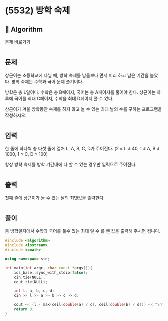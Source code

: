 # (5532) 방학 숙제
## :100: Algorithm
[문제 바로가기](https://www.acmicpc.net/problem/5532)
#
## 문제
상근이는 초등학교에 다닐 때, 방학 숙제를 남들보다 먼저 미리 하고 남은 기간을 놀았다. 방학 숙제는 수학과 국어 문제 풀기이다.

방학은 총 L일이다. 수학은 총 B페이지, 국어는 총 A페이지를 풀어야 한다. 상근이는 하루에 국어를 최대 C페이지, 수학을 최대 D페이지 풀 수 있다.

상근이가 겨울 방학동안 숙제를 하지 않고 놀 수 있는 최대 날의 수를 구하는 프로그램을 작성하시오.
#
## 입력
한 줄에 하나씩 총 다섯 줄에 걸쳐 L, A, B, C, D가 주어진다. (2 ≤ L ≤ 40, 1 ≤ A, B ≤ 1000, 1 ≤ C, D ≤ 100)

항상 방학 숙제를 방학 기간내에 다 할 수 있는 경우만 입력으로 주어진다.
#
## 출력
첫째 줄에 상근이가 놀 수 있는 날의 최댓값을 출력한다.
#
## 풀이
총 방학일자에서 수학과 국어를 풀수 있는 최대 일 수 를 뺀 값을 출력해 주시면 됩니다.

```cpp
#include <algorithm>
#include <iostream>
#include <cmath>

using namespace std;

int main(int argc, char const *argv[]){
    ios_base::sync_with_stdio(false);
    cin.tie(NULL);
    cout.tie(NULL);

    int l, a, b, c, d;
    cin >> l >> a >> b >> c >> d;

    cout << (l - max(ceil(double(a) / c), ceil(double(b) / d))) << "\n";
    return 0;
}
```
